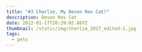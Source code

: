 ```yaml
---
title: "#3 Charlie, My Devon Rex Cat!"
description: Devon Rex Cat
date: 2022-01-17T20:29:02.887Z
thumbnail: /static/img/charlie_2017_edited-1.jpg
tags:
  - pets
---
```

